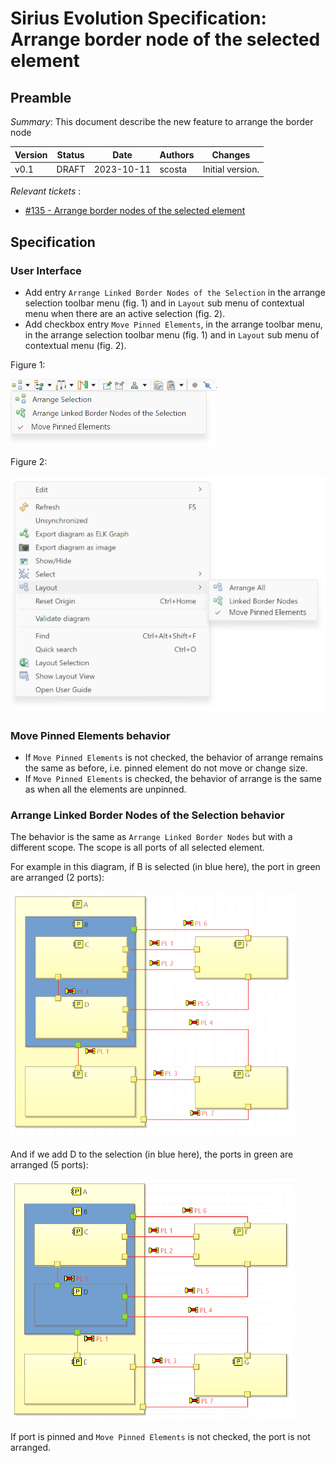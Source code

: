 # Sirius Evolution Specification: Arrange border node of the selected element

## Preamble

_Summary_: This document describe the new feature to arrange the border node 


| Version | Status    | Date       | Authors   | Changes           |
|---------|-----------|------------|-----------|-------------------|
|    v0.1 |  DRAFT    | 2023-10-11 |   scosta  | Initial version.  |

_Relevant tickets_ :

* [#135 - Arrange border nodes of the selected element](https://github.com/eclipse-sirius/sirius-desktop/issues/135)

## Specification

### User Interface

* Add entry `Arrange Linked Border Nodes of the Selection` in the arrange selection toolbar menu (fig. 1) and in `Layout` sub menu of contextual menu when there are an active selection (fig. 2).
* Add checkbox entry `Move Pinned Elements`, in the arrange toolbar menu, in the arrange selection toolbar menu (fig. 1) and in `Layout` sub menu of contextual menu (fig. 2).

Figure 1:

![images/toolbar_arrange_port](images/toolbar_arrange_port.png)

Figure 2:

![images/context_menu_consider_pin](images/context_menu_consider_pin.png)

### Move Pinned Elements behavior

* If `Move Pinned Elements` is not checked, the behavior of arrange remains the same as before, i.e. pinned element do not move or change size.
* If `Move Pinned Elements` is checked, the behavior of arrange is the same as when all the elements are unpinned.

### Arrange Linked Border Nodes of the Selection behavior

The behavior is the same as `Arrange Linked Border Nodes` but with a different scope. The scope is all ports of all selected element.

For example in this diagram, if B is selected (in blue here), the port in green are arranged (2 ports):

![images/arrange_border_node_selection1](images/arrange_border_node_selection1.png)

And if we add D to the selection (in blue here), the ports in green are arranged (5 ports):

![images/arrange_border_node_selection2](images/arrange_border_node_selection2.png)

If port is pinned and `Move Pinned Elements` is not checked, the port is not arranged.
